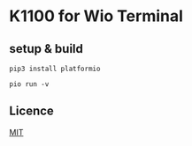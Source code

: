 
# K1100 for Wio Terminal

## setup & build

```
pip3 install platformio
```

```
pio run -v
```

## Licence

[MIT](LICENSE.txt)
